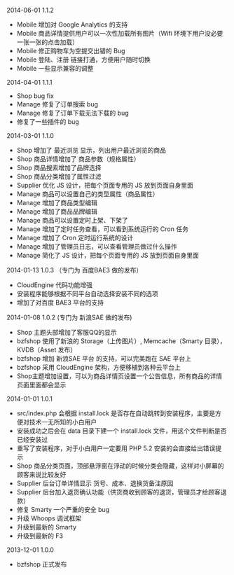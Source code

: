 2014-06-01  1.1.2

* Mobile 增加对 Google Analytics 的支持
* Mobile 商品详情提供用户可以一次性加载所有图片（Wifi 环境下用户没必要一张一张的点击加载）
* Mobile 修正购物车为空提交出错的 Bug
* Mobile 登陆、注册 链接打通，方便用户随时切换
* Mobile 一些显示兼容的调整

2014-04-01  1.1.1

* Shop bug fix
* Manage 修复了订单搜索 bug 
* Manage 修复了订单下载无法下载的 bug
* 修复了一些插件的 bug

2014-03-01  1.1.0

* Shop 增加了 最近浏览 显示，列出用户最近浏览的商品
* Shop 商品详情增加了 商品参数（规格属性）
* Shop 商品搜索增加了品牌选择
* Shop 商品分类增加了属性过滤
* Supplier 优化 JS 设计，把每个页面专用的 JS 放到页面自身里面
* Manage 商品可以设置自己的类型属性（商品属性）
* Manage 增加了商品类型编辑
* Manage 增加了商品品牌编辑
* Manage 商品可以设置定时上架、下架了
* Manage 增加了定时任务查看，可以看到系统运行的 Cron 任务
* Manage 增加了 Cron 定时运行系统的设计
* Manage 增加了管理员日志，可以查看管理员做过什么操作
* Manage 简化了 JS 设计，把每个页面专用的 JS 放到页面自身里面

2014-01-13  1.0.3 （专门为 百度BAE3 做的发布）

* CloudEngine 代码功能增强
* 安装程序能够根据不同平台自动选择安装不同的选项
* 增加了对百度 BAE3 平台的支持

2014-01-08  1.0.2 (专门为 新浪SAE 做的发布)

* Shop 主题头部增加了客服QQ的显示
* bzfshop 使用了新浪的 Storage（上传图片）, Memcache（Smarty 目录），KVDB（Asset 发布）
* bzfshop 增加 新浪SAE 平台 的支持，可以完美跑在 SAE 平台上
* bzfshop 采用 CloudEngine 架构，方便移植到各种云平台上
* Shop主题增加设置，可以为商品详情页设置一个公告信息，所有商品的详情页面里面都会显示

2014-01-01  1.0.1

* src/index.php 会根据 install.lock 是否存在自动跳转到安装程序，主要是方便对技术一无所知的小白用户
* 安装成功之后会在 data 目录下建一个 install.lock 文件，用这个文件判断是否已经安装过
* 重写了安装程序，对于小白用户一定要用 PHP 5.2 安装的会直接给出错误提示
* Shop 商品分类页面，顶部悬浮窗在浮动的时候分类会隐藏，这样对小屏幕的顾客来说比较友好
* Supplier 后台订单详情显示 货号、成本、退换货备注原因
* Supplier 后台加入退货确认功能（供货商收到顾客的退货，管理员才给顾客退款）
* 修复 Smarty 一个严重的安全 bug
* 升级 Whoops 调试框架
* 升级到最新的 Smarty
* 升级到最新的 F3

2013-12-01  1.0.0

* bzfshop 正式发布